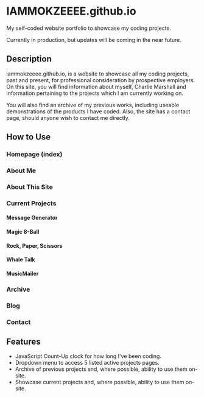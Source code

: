 # IAMMOKZEEEE.github.io

My self-coded website portfolio to showcase my coding projects.

Currently in production, but updates will be coming in the near future.

## Description
iammokzeeee.github.io, is a website to showcase all my coding projects, past and present, for professional consideration by prospective employers. On this site, you will find information about myself, Charlie Marshall and information pertaining to the projects which I am currently working on.

You will also find an archive of my previous works, including useable demonstrations of the products I have coded. Also, the site has a contact page, should anyone wish to contact me directly.

## How to Use

### Homepage (index)
### About Me
### About This Site
### Current Projects
#### Message Generator
#### Magic 8-Ball
#### Rock, Paper, Scissors
#### Whale Talk
#### MusicMailer
### Archive
### Blog
### Contact

## Features
+ JavaScript Count-Up clock for how long I've been coding.
+ Dropdown menu to access 5 listed active projects pages.
+ Archive of previous projects and, where possible, ability to use them on-site.
+ Showcase current projects and, where possible, ability to use them on-site.
